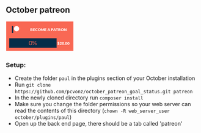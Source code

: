 ## October patreon
![Screenshot](screenshot.png)

### Setup:

- Create the folder `paul` in the plugins section of your October installation
- Run `git clone https://github.com/pcvonz/october_patreon_goal_status.git patreon`
- In the newly cloned directory run `composer install`
- Make sure you change the folder permissions so your web server can read the contents of this directory (`chown -R web_server_user october/plugins/paul`)
- Open up the back end page, there should be a tab called 'patreon'
